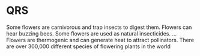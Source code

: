 # QRS
Some flowers are carnivorous and trap insects to digest them.
Flowers can hear buzzing bees.
Some flowers are used as natural insecticides. ...
Flowers are thermogenic and can generate heat to attract pollinators.
There are over 300,000 different species of flowering plants in the world
